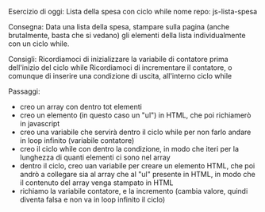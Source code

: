 Esercizio di oggi: Lista della spesa con ciclo while
nome repo: js-lista-spesa

Consegna:
Data una lista della spesa, stampare sulla pagina (anche brutalmente, basta che si vedano) gli elementi della lista individualmente con un ciclo while.

Consigli:
Ricordiamoci di inizializzare la variabile di contatore prima dell'inizio del ciclo while
Ricordiamoci di incrementare il contatore, o comunque di inserire una condizione di uscita, all'interno ciclo while


Passaggi:
- creo un array con dentro tot elementi
- creo un elemento (in questo caso un "ul") in HTML, che poi richiamerò in javascript
- creo una variabile che servirà dentro il ciclo while per non farlo andare in loop infinito (variabile contatore)
- creo il ciclo while con dentro la condizione, in modo che iteri per la lunghezza di quanti elementi ci sono nel array
- dentro il ciclo, creo uan variabile per creare un elemento HTML, 
che poi andrò a collegare sia al array che al "ul" presente in HTML,
in modo che il contenuto del array venga stampato in HTML
- richiamo la variabile contatore, e la incremento (cambia valore, quindi diventa falsa e non va in loop infinito il ciclo)